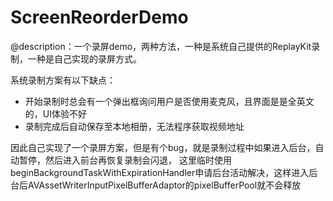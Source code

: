 # ScreenReorderDemo
@description：一个录屏demo，两种方法，一种是系统自己提供的ReplayKit录制，一种是自己实现的录屏方式。

系统录制方案有以下缺点：
 - 开始录制时总会有一个弹出框询问用户是否使用麦克风，且界面是是全英文的，UI体验不好
 - 录制完成后自动保存至本地相册，无法程序获取视频地址
 
 因此自己实现了一个录屏方案，但是有个bug，就是录制过程中如果进入后台，自动暂停，然后进入前台再恢复录制会闪退，
 这里临时使用beginBackgroundTaskWithExpirationHandler申请后台活动解决，这样进入后台后AVAssetWriterInputPixelBufferAdaptor的pixelBufferPool就不会释放
 
